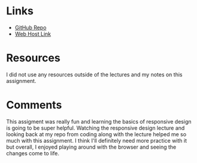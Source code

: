 # Links

- [GitHub Repo](https://github.com/omacksolden/project_transformation_macksolden_olivia)
- [Web Host Link](http://livmacksolden.com/UF-project-responsive-transformation/)

# Resources

I did not use any resources outside of the lectures and my notes on this assignment.

# Comments

This assigment was really fun and learning the basics of responsive design is going to be super helpful. Watching the responsive design lecture and looking back at my repo from coding along with the lecture helped me so much with this assignment. I think I'll definitely need more practice with it but overall, I enjoyed playing around with the browser and seeing the changes come to life.
